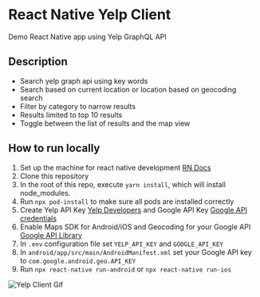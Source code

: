 # React Native Yelp Client
Demo React Native app using Yelp GraphQL API 

## Description
- Search yelp graph api using key words
- Search based on current location or location based on geocoding search
- Filter by category to narrow results
- Results limited to top 10 results
- Toggle between the list of results and the map view

## How to run locally

1. Set up the machine for react native development [RN Docs](https://reactnative.dev/docs/environment-setup)
2. Clone this repository
3. In the root of this repo, execute `yarn install`, which will install node_modules.
4. Run `npx pod-install` to make sure all pods are installed correctly
6. Create Yelp API Key [Yelp Developers](https://www.yelp.com/developers/v3/manage_app) and Google API Key [Google API credentials](https://console.cloud.google.com/apis/credentials)
6. Enable Maps SDK for Android/iOS and Geocoding for your Google API [Google API Library](https://console.cloud.google.com/apis/library)
7. In `.env` configuration file set `YELP_API_KEY` and `GOOGLE_API_KEY`
8. In `android/app/src/main/AndroidManifest.xml` set your Google API key to `com.google.android.geo.API_KEY`
9. Run `npx react-native run-android` or  `npx react-native run-ios`

![Yelp Client Gif](https://github.com/yurykorzun/react-native-yelp-client/blob/main/app.gif?raw=true)

